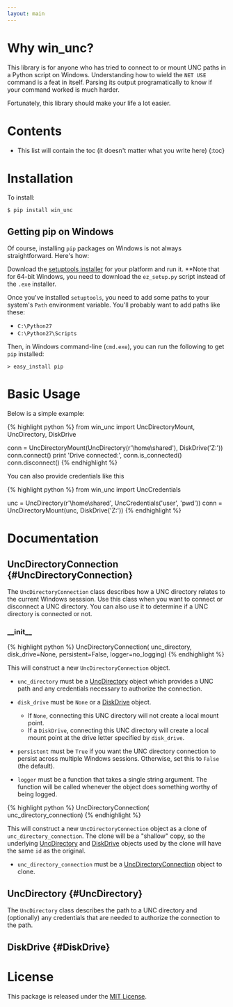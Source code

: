 ```yaml
---
layout: main
---
```


Why win_unc?
============

This library is for anyone who has tried to connect to or mount UNC paths in a Python
script on Windows. Understanding how to wield the `NET USE` command is a feat
in itself. Parsing its output programatically to know if your command worked is much
harder.

Fortunately, this library should make your life a lot easier.


Contents
========

* This list will contain the toc (it doesn't matter what you write here)
{:toc}


Installation
============

To install:

    $ pip install win_unc


Getting pip on Windows
----------------------

Of course, installing `pip` packages on Windows is not always straightforward.
Here's how:

Download the [setuptools installer](http://pypi.python.org/pypi/setuptools) for your platform and
run it. **Note that for 64-bit Windows, you need to download the `ez_setup.py` script instead of
the `.exe` installer.

Once you've installed `setuptools`, you need to add some paths to your system's `Path`
environment variable. You'll probably want to add paths like these:

*	`C:\Python27`
*	`C:\Python27\Scripts`

Then, in Windows command-line (`cmd.exe`), you can run the following to get `pip`
installed:

    > easy_install pip


Basic Usage
===========

Below is a simple example:

{% highlight python %}
from win_unc import UncDirectoryMount, UncDirectory, DiskDrive

conn = UncDirectoryMount(UncDirectory(r'\\home\shared'), DiskDrive('Z:'))
conn.connect()
print 'Drive connected:', conn.is_connected()
conn.disconnect()
{% endhighlight %}

You can also provide credentials like this

{% highlight python %}
from win_unc import UncCredentials

unc = UncDirectory(r'\\home\shared', UncCredentials('user', 'pwd'))
conn = UncDirectoryMount(unc, DiskDrive('Z:'))
{% endhighlight %}


Documentation
=============

UncDirectoryConnection {#UncDirectoryConnection}
----------------------

The `UncDirectoryConnection` class describes how a UNC directory relates to the current
Windows sesssion. Use this class when you want to connect or disconnect a UNC directory. You can
also use it to determine if a UNC directory is connected or not.


### \_\_init\_\_

{% highlight python %}
UncDirectoryConnection(
    unc_directory,
    disk_drive=None,
    persistent=False,
    logger=no_logging)
{% endhighlight %}

This will construct a new `UncDirectoryConnection` object.

*	`unc_directory` must be a [UncDirectory](#UncDirectory) object which provides a UNC path and
	any credentials necessary to authorize the connection.

*	`disk_drive` must be `None` or a [DiskDrive](#DiskDrive) object.
	*	If `None`, connecting this UNC directory will not create a local mount point.
	*	If a `DiskDrive`, connecting this UNC directory will create a local mount point at the
		drive letter specified by `disk_drive`.

*	`persistent` must be `True` if you want the UNC directory connection to persist across
	multiple Windows sessions. Otherwise, set this to `False` (the default).

*	`logger` must be a function that takes a single string argument. The function will be called
	whenever the object does something worthy of being logged.


{% highlight python %}
UncDirectoryConnection(
    unc_directory_connection)
{% endhighlight %}

This will construct a new `UncDirectoryConnection` object as a clone of `unc_directory_connection`.
The clone will be a "shallow" copy, so the underlying [UncDirectory][] and [DiskDrive][] objects
used by the clone will have the same `id` as the original.

*	`unc_directory_connection` must be a [UncDirectoryConnection][] object to clone.


UncDirectory {#UncDirectory}
------------

The `UncDirectory` class describes the path to a UNC directory and (optionally) any credentials
that are needed to authorize the connection to the path.


DiskDrive {#DiskDrive}
---------


[UncDirectoryConnection]: #UncDirectoryConnection
[UncDirectory]: #UncDirectory
[DiskDrive]: #DiskDrive


License
=======
This package is released under the [MIT License](http://www.opensource.org/licenses/mit-license.php).

